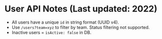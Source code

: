 # User API Notes (Last updated: 2022)

- All users have a unique `id` in string format (UUID v4).
- Use `/users?team=xyz` to filter by team. Status filtering not supported.
- Inactive users = `isActive: false` in DB.
